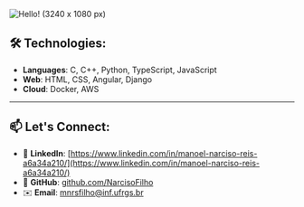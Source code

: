  ![Hello! (3240 x 1080 px)](https://github.com/user-attachments/assets/c3c5a49e-f984-44eb-99c3-527565961b41)  
 
## 🛠️ Technologies:
- **Languages**: C, C++, Python, TypeScript, JavaScript
- **Web**: HTML, CSS, Angular, Django
- **Cloud**: Docker, AWS

---

## 📫 Let's Connect:

- 🔗 **LinkedIn**: [https://www.linkedin.com/in/manoel-narciso-reis-a6a34a210/](https://www.linkedin.com/in/manoel-narciso-reis-a6a34a210/)
- 🐙 **GitHub**: [github.com/NarcisoFilho](https://github.com/NarcisoFilho)
- ✉️ **Email**: [mnrsfilho@inf.ufrgs.br](mnrsfilho@inf.ufrgs.br)
